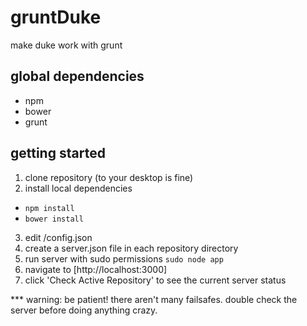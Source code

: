 # gruntDuke

make duke work with grunt

## global dependencies
* npm
* bower
* grunt

## getting started

1. clone repository (to your desktop is fine)
2. install local dependencies
  * `npm install`
  * `bower install`
3. edit /config.json
4. create a server.json file in each repository directory
5. run server with sudo permissions `sudo node app`
6. navigate to [http://localhost:3000]
7. click 'Check Active Repository' to see the current server status

*** warning: be patient! there aren't many failsafes. double check the server before doing anything crazy.
